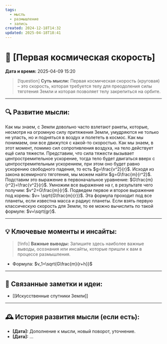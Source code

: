 ```yaml
---
tags:
  - мысль
  - размышление
  - запись
created: 2024-12-18T14:32
updated: 2025-04-18T18:41
---
```


# 💭  [Первая космическая скорость]

**Дата и время:** 2025-04-09 15:20

> [!question] **Суть мысли:**
> Первая космическая скорость (круговая) – это скорость, которая требуется телу для преодоления силы тяготения Земли и которая позволяет телу закрепиться на орбите.

---

## 🔍 Развитие мысли:

Как мы знаем, с Земли довольно часто взлетают ракеты, которые, несмотря на огромную силу притяжения Земли, умудряются не только не упасть, но и подняться в воздух и полететь в космос. Как мы понимаем, они все движутся с какой-то скоростью. Как мы знаем, в этот момент, помимо сил сопротивления воздуха, на тело действует ещё сила тяжести. Представим, что сила тяжести вызывает центростремительное ускорение, тогда тело будет двигаться вверх с центростремительным ускорением, при этом оно будет равно ускорению свободного падения, то есть $g=\frac{v^2}{r}$. Исходя из закона всемирного тяготения, мы можем найти $g=G\frac{m}{r^2}$. Подставим это выражение в первоначальное уравнение: $G\frac{m}{r^2}=\frac{v^2}{r}$. Умножим все выражение на r, в результате чего получим: $v^2=G\frac{m}{r}$. Подведем первое и второе выражение под корень: $v= \sqrt{G\frac{m}{r}}$. Эта формула проходит под все планеты, если известна масса и радиус планеты. Если взять первую классическую скорость для Земли, то ее можно вычислить по такой формуле: $v=\sqrt{gr}$. 

---

## 💡 Ключевые моменты и инсайты:

> [!info] **Важные выводы:**
> Запишите здесь наиболее важные выводы, осознания или инсайты, которые пришли к вам в процессе размышления.

- Формула: $v_1=\sqrt{G\frac{m}{r+h}}$

---

## 🔄 Связанные заметки и идеи:

- [[Искусственные спутники Земли]]

---

## 🕰️ История развития мысли (если есть):

* **[Дата]:**  Дополнение к мысли, новый поворот, уточнение.
* **[Дата]:**  ...